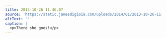 ```yaml
---
title: 2013-10-26 11.46.07
source: 'https://static.jamesdigioia.com/uploads/2014/01/2013-10-26-11-46-07-scaled.jpg'
altText: ''
caption: |
  <p>There she goes!</p>
---
```


